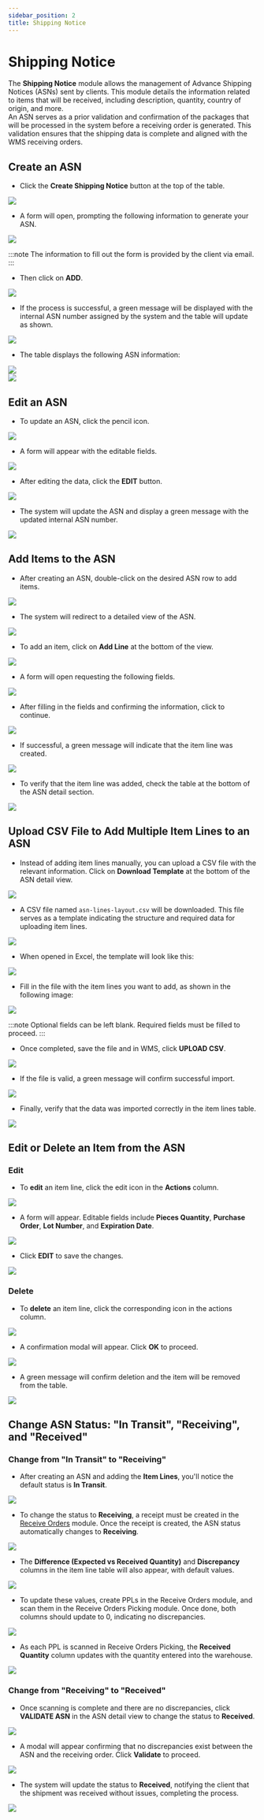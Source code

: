 ```yaml
---
sidebar_position: 2
title: Shipping Notice
---
```


# Shipping Notice

The **Shipping Notice** module allows the management of Advance Shipping Notices (ASNs) sent by clients. This module details the information related to items that will be received, including description, quantity, country of origin, and more.  
An ASN serves as a prior validation and confirmation of the packages that will be processed in the system before a receiving order is generated. This validation ensures that the shipping data is complete and aligned with the WMS receiving orders.

## Create an ASN

- Click the **Create Shipping Notice** button at the top of the table.

![](/img/upload/SNp1-2025-13-16.png)

- A form will open, prompting the following information to generate your ASN.

![](/img/upload/SNp2-2025-13-16.png)

:::note
The information to fill out the form is provided by the client via email.
:::

- Then click on **ADD**.

![](/img/upload/SNp3-2025-13-16.png)

- If the process is successful, a green message will be displayed with the internal ASN number assigned by the system and the table will update as shown.

![](/img/upload/SNp4-2025-13-16.png)

- The table displays the following ASN information:

![](/img/upload/SNp5-2025-13-16.png)  
![](/img/upload/SNp6-2025-13-16.png)

## Edit an ASN

- To update an ASN, click the pencil icon.

![](/img/upload/SNp7-2025-13-16.png)

- A form will appear with the editable fields.

![](/img/upload/SNp8-2025-13-16.png)

- After editing the data, click the **EDIT** button.

![](/img/upload/SNp9-2025-13-16.png)

- The system will update the ASN and display a green message with the updated internal ASN number.

![](/img/upload/SNp10-2025-13-16.png)

## Add Items to the ASN

- After creating an ASN, double-click on the desired ASN row to add items.

![](/img/upload/SNp11-2025-13-16.png)

- The system will redirect to a detailed view of the ASN.

![](/img/upload/SNp12-2025-13-16.png)

- To add an item, click on **Add Line** at the bottom of the view.

![](/img/upload/SNp13-2025-13-16.png)

- A form will open requesting the following fields.

![](/img/upload/SNp14-2025-13-16.png)

- After filling in the fields and confirming the information, click to continue.

![](/img/upload/SNp15-2025-13-16.png)

- If successful, a green message will indicate that the item line was created.

![](/img/upload/SNp16-2025-13-16.png)

- To verify that the item line was added, check the table at the bottom of the ASN detail section.

![](/img/upload/SNp17-2025-13-16.png)

## Upload CSV File to Add Multiple Item Lines to an ASN

- Instead of adding item lines manually, you can upload a CSV file with the relevant information. Click on **Download Template** at the bottom of the ASN detail view.

![](/img/upload/SNp18-2025-13-16.png)

- A CSV file named `asn-lines-layout.csv` will be downloaded. This file serves as a template indicating the structure and required data for uploading item lines.

![](/img/upload/SNp19-2025-13-16.png)

- When opened in Excel, the template will look like this:

![](/img/upload/SNp20-2025-13-16.png)

- Fill in the file with the item lines you want to add, as shown in the following image:

![](/img/upload/SNp21-2025-13-16.png)

:::note
Optional fields can be left blank. Required fields must be filled to proceed.
:::

- Once completed, save the file and in WMS, click **UPLOAD CSV**.

![](/img/upload/SNp22-2025-13-16.png)

- If the file is valid, a green message will confirm successful import.

![](/img/upload/SNp23-2025-13-16.png)

- Finally, verify that the data was imported correctly in the item lines table.

![](/img/upload/SNp24-2025-13-16.png)

## Edit or Delete an Item from the ASN

### Edit

- To **edit** an item line, click the edit icon in the **Actions** column.

![](/img/upload/SNp25-2025-13-16.png)

- A form will appear. Editable fields include **Pieces Quantity**, **Purchase Order**, **Lot Number**, and **Expiration Date**.

![](/img/upload/SNp26-2025-13-16.png)

- Click **EDIT** to save the changes.

![](/img/upload/SNp27-2025-13-16.png)

### Delete

- To **delete** an item line, click the corresponding icon in the actions column.

![](/img/upload/SNp28-2025-13-16.png)

- A confirmation modal will appear. Click **OK** to proceed.

![](/img/upload/SNp29-2025-13-16.png)

- A green message will confirm deletion and the item will be removed from the table.

![](/img/upload/SNp30-2025-13-16.png)

## Change ASN Status: "In Transit", "Receiving", and "Received"

### Change from "In Transit" to "Receiving"

- After creating an ASN and adding the **Item Lines**, you'll notice the default status is **In Transit**.

![](/img/upload/SNp31-2025-13-16.png)

- To change the status to **Receiving**, a receipt must be created in the [Receive Orders](./2025-05-23-ReceiveOrders.md) module. Once the receipt is created, the ASN status automatically changes to **Receiving**.

![](/img/upload/SNp32-2025-13-16.png)

- The **Difference (Expected vs Received Quantity)** and **Discrepancy** columns in the item line table will also appear, with default values.

![](/img/upload/SNp33-2025-13-16.png)

- To update these values, create PPLs in the Receive Orders module, and scan them in the Receive Orders Picking module. Once done, both columns should update to 0, indicating no discrepancies.

![](/img/upload/SNp34-2025-13-16.png)

- As each PPL is scanned in Receive Orders Picking, the **Received Quantity** column updates with the quantity entered into the warehouse.

![](/img/upload/SNp35-2025-13-16.png)

### Change from "Receiving" to "Received"

- Once scanning is complete and there are no discrepancies, click **VALIDATE ASN** in the ASN detail view to change the status to **Received**.

![](/img/upload/SNp36-2025-13-16.png)

- A modal will appear confirming that no discrepancies exist between the ASN and the receiving order. Click **Validate** to proceed.

![](/img/upload/SNp37-2025-13-16.png)

- The system will update the status to **Received**, notifying the client that the shipment was received without issues, completing the process.

![](/img/upload/SNp38-2025-13-16.png)
